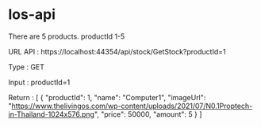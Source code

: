 # los-api
There are 5 products.
productId 1-5

URL API	: https://localhost:44354/api/stock/GetStock?productId=1

Type	  : GET

Input	  : productId=1

Return	: 
            [
              {
                "productId": 1,
                "name": "Computer1",
                "imageUrl": "https://www.thelivingos.com/wp-content/uploads/2021/07/N0.1Proptech-in-Thailand-1024x576.png",
                "price": 50000,
                "amount": 5
              }
            ]

